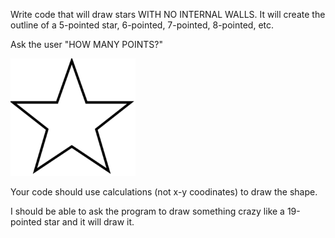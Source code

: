 Write code that will draw stars WITH NO INTERNAL WALLS. It will create the outline of a 5-pointed star, 6-pointed, 7-pointed, 8-pointed, etc.

Ask the user "HOW MANY POINTS?" 


![Star](/stars2.PNG)

 

Your code should use calculations (not x-y coodinates) to draw the shape.

I should be able to ask the program to draw something crazy like a 19-pointed star and it will draw it.